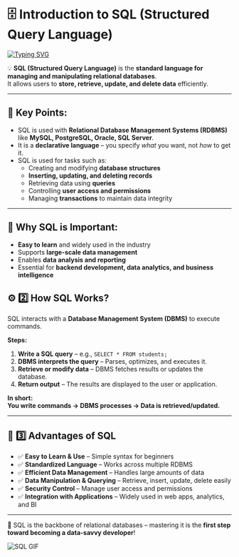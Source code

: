 # 🗄️ Introduction to SQL (Structured Query Language)

[![Typing SVG](https://readme-typing-svg.herokuapp.com?size=24&color=00F700&lines=Learn+SQL;Manage+Databases;Retrieve+&+Analyze+Data)](https://git.io/typing-svg)

💡 **SQL (Structured Query Language)** is the **standard language for managing and manipulating relational databases**.  
It allows users to **store, retrieve, update, and delete data** efficiently.

---

## 🔹 Key Points:
- SQL is used with **Relational Database Management Systems (RDBMS)** like **MySQL, PostgreSQL, Oracle, SQL Server**.  
- It is a **declarative language** – you specify *what* you want, not *how* to get it.  
- SQL is used for tasks such as:  
  - Creating and modifying **database structures**  
  - **Inserting, updating, and deleting records**  
  - Retrieving data using **queries**  
  - Controlling **user access and permissions**  
  - Managing **transactions** to maintain data integrity  

---

## 🔹 Why SQL is Important:
- **Easy to learn** and widely used in the industry  
- Supports **large-scale data management**  
- Enables **data analysis and reporting**  
- Essential for **backend development, data analytics, and business intelligence**

## ⚙️ 2️⃣ How SQL Works?
SQL interacts with a **Database Management System (DBMS)** to execute commands.  

**Steps:**
1. **Write a SQL query** – e.g., `SELECT * FROM students;`  
2. **DBMS interprets the query** – Parses, optimizes, and executes it.  
3. **Retrieve or modify data** – DBMS fetches results or updates the database.  
4. **Return output** – The results are displayed to the user or application.  

**In short:**  
**You write commands → DBMS processes → Data is retrieved/updated.**

---

## 🌟 3️⃣ Advantages of SQL
- ✅ **Easy to Learn & Use** – Simple syntax for beginners  
- ✅ **Standardized Language** – Works across multiple RDBMS  
- ✅ **Efficient Data Management** – Handles large amounts of data  
- ✅ **Data Manipulation & Querying** – Retrieve, insert, update, delete easily  
- ✅ **Security Control** – Manage user access and permissions  
- ✅ **Integration with Applications** – Widely used in web apps, analytics, and BI  

---

🌟 SQL is the backbone of relational databases – mastering it is the **first step toward becoming a data-savvy developer**!  

![SQL GIF](https://media.giphy.com/media/3o7aD2saalBwwftBIY/giphy.gif)
